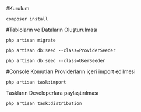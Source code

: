 #Kurulum

`composer install`

#Tabloların ve Dataların Oluşturulması

`php artisan migrate`

`php artisan db:seed --class=ProviderSeeder`

`php artisan db:seed --class=UserSeeder`

#Console Komutları
Providerların içeri import edilmesi

`php artisan task:import` 

Taskların Developerlara paylaştırılması

`php artisan task:distribution`


